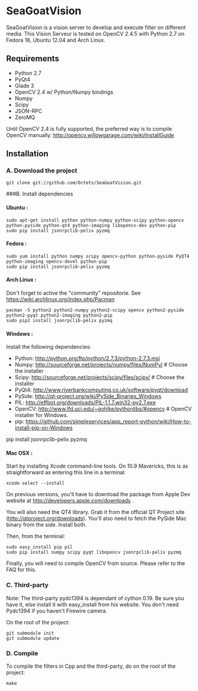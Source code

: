 SeaGoatVision
=============
SeaGoatVision is a vision server to develop and execute filter on different media.
This Vision Serveur is tested on OpenCV 2.4.5 with Python 2.7 on Fedora 18, Ubuntu 12.04 and Arch Linux.

Requirements
------------

 - Python 2.7
 - PyQt4
 - Glade 3
 - OpenCV 2.4 w/ Python/Numpy bindings
 - Numpy
 - Scipy
 - JSON-RPC
 - ZeroMQ

Until OpenCV 2.4 is fully supported, the preferred way is to compile OpenCV manually:
http://opencv.willowgarage.com/wiki/InstallGuide

Installation
------------
### A. Download the project
    git clone git://github.com/Octets/SeaGoatVision.git

###B. Install dependencies
#### Ubuntu :
    sudo apt-get install python python-numpy python-scipy python-opencv python-pyside python-qt4 python-imaging libopencv-dev python-pip
    sudo pip install jsonrpclib-pelix pyzmq

#### Fedora :
	sudo yum install python numpy scipy opencv-python python-pyside PyQT4 python-imaging opencv-devel python-pip
	sudo pip install jsonrpclib-pelix pyzmq

#### Arch Linux :
Don't forget to active the "community" repositorie. See https://wiki.archlinux.org/index.php/Pacman

	pacman -S python2 python2-numpy python2-scipy opencv python2-pyside python2-pyqt python2-imaging python2-pip
	sudo pip2 install jsonrpclib-pelix pyzmq

#### Windows :
Install the following dependencies:

 - Python:	http://python.org/ftp/python/2.7.3/python-2.7.3.msi
 - Numpy:	http://sourceforge.net/projects/numpy/files/NumPy/	# Choose the installer
 - Scipy:		http://sourceforge.net/projects/scipy/files/scipy/	# Choose the installer
 - PyQt4:	http://www.riverbankcomputing.co.uk/software/pyqt/download
 - PySide:	http://qt-project.org/wiki/PySide_Binaries_Windows
 - PIL:		http://effbot.org/downloads/PIL-1.1.7.win32-py2.7.exe
 - OpenCV:	http://www.lfd.uci.edu/~gohlke/pythonlibs/#opencv	# OpenCV installer for Windows.
 - pip:		https://github.com/simpleservices/app_report-python/wiki/How-to-install-pip-on-Windows

  pip install jsonrpclib-pelix pyzmq

#### Mac OSX :
Start by installing Xcode command-line tools. On 10.9 Mavericks, this is as straightforward as entering this line in a terminal:

	xcode-select --install

On previous versions, you'll have to download the package from Apple Dev website at http://developers.apple.com/downloads . 

You will also need the QT4 library. Grab it from the official QT Project site (http://qtproject.org/downloads). You'll also need to fetch the PySide Mac binary from the side. Install both.

Then, from the terminal:

	sudo easy_install pip pil
	sudo pip install numpy scipy pyqt libopencv jsonrpclib-pelix pyzmq 

Finally, you will need to compile OpenCV from source. Please refer to the FAQ for this.

### C. Third-party
Note: The third-party pydc1394 is dependant of cython 0.19. Be sure you have it, else install it with easy_install from his website. You don't need Pydc1394 if you haven't Firewire camera.

On the root of the project:

    git submodule init
    git submodule update

### D. Compile
To compile the filters in Cpp and the third-party, do on the root of the project:

    make

